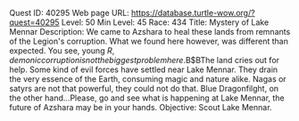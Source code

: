 Quest ID: 40295
Web page URL: https://database.turtle-wow.org/?quest=40295
Level: 50
Min Level: 45
Race: 434
Title: Mystery of Lake Mennar
Description: We came to Azshara to heal these lands from remnants of the Legion's corruption. What we found here however, was different than expected. You see, young $R, demonic corruption is not the biggest problem here.$B$BThe land cries out for help. Some kind of evil forces have settled near Lake Mennar. They drain the very essence of the Earth, consuming magic and nature alike. Nagas or satyrs are not that powerful, they could not do that. Blue Dragonfilght, on the other hand...Please, go and see what is happening at Lake Mennar, the future of Azshara may be in your hands.
Objective: Scout Lake Mennar.
